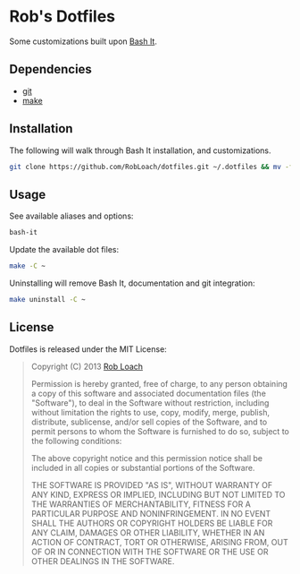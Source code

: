 # Rob's Dotfiles

Some customizations built upon [Bash It](https://github.com/revans/bash-it).


## Dependencies

* [git](http://git-scm.com/)
* [make](https://www.gnu.org/software/make/)


## Installation

The following will walk through Bash It installation, and customizations.

``` bash
git clone https://github.com/RobLoach/dotfiles.git ~/.dotfiles && mv -f ~/.dotfiles/Makefile ~/.dotfiles/.git ~ && rm -rf ~/.dotfiles && make install -C ~
```


## Usage

See available aliases and options:
``` bash
bash-it
```

Update the available dot files:
``` bash
make -C ~
```

Uninstalling will remove Bash It, documentation and git integration:
``` bash
make uninstall -C ~
```


## License

Dotfiles is released under the MIT License:

> Copyright (C) 2013 [Rob Loach](http://robloach.net)
>
> Permission is hereby granted, free of charge, to any person obtaining
> a copy of this software and associated documentation files (the
> "Software"), to deal in the Software without restriction, including
> without limitation the rights to use, copy, modify, merge, publish,
> distribute, sublicense, and/or sell copies of the Software, and to
> permit persons to whom the Software is furnished to do so, subject to
> the following conditions:
>
> The above copyright notice and this permission notice shall be
> included in all copies or substantial portions of the Software.
>
> THE SOFTWARE IS PROVIDED "AS IS", WITHOUT WARRANTY OF ANY KIND,
> EXPRESS OR IMPLIED, INCLUDING BUT NOT LIMITED TO THE WARRANTIES OF
> MERCHANTABILITY, FITNESS FOR A PARTICULAR PURPOSE AND
> NONINFRINGEMENT. IN NO EVENT SHALL THE AUTHORS OR COPYRIGHT HOLDERS BE
> LIABLE FOR ANY CLAIM, DAMAGES OR OTHER LIABILITY, WHETHER IN AN ACTION
> OF CONTRACT, TORT OR OTHERWISE, ARISING FROM, OUT OF OR IN CONNECTION
> WITH THE SOFTWARE OR THE USE OR OTHER DEALINGS IN THE SOFTWARE.
